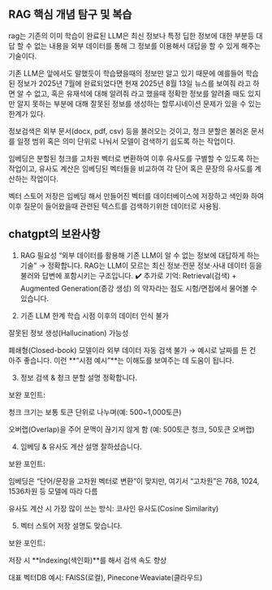 ## RAG 핵심 개념 탐구 및 복습

rag는 기존의 이미 학습이 완료된 LLM은 최신 정보나 특정 딥한 정보에 대한 부분등 대답 할 수 없는 내용을 외부 데이터를 통해 그 정보를 이용해서 대답을 할 수 있게 해주는 기술이다.

기존 LLM은 앞에서도 말했듯이 학습됐을때의 정보만 알고 있기 때문에 예를들어 학습된 정보가 2025년 7월에 완료되었다면 현재 2025년 8월 13일 뉴스를 보여줘 라고 하면 알 수 없고, 혹은 유재석에 대해 알려줘 라고 했을때 정확한 정보를 알려줄 때도 있지만 알지 못하는 부분에 대해 잘못된 정보를 생성하는 할루시네이션 문제가 있을 수 있는 한계가 있다.

정보검색은 외부 문서(docx, pdf, csv) 등을 불러오는 것이고, 청크 분할은 불러온 문서를 일정 범위 혹은 의미 단위로 나눠서 모델이 검색하기 쉽도록 하는 작업이다.

임베딩은 분할된 청크를 고차원 벡터로 변환하여 이후 유사도를 구별할 수 있도록 하는 작업이고, 유사도 계산은 임베딩된 벡터들을 비교하여 각 단어 혹은 문장의 유사도를 계산하는 작업이다.

벡터 스토어 저장은 임베딩 해서 만들어진 벡터를 데이터베이스에 저장하고 색인화 하여 이후 질문이 들어왔을때 관련된 텍스트를 검색하기위한 데이터로 사용됨.

## chatgpt의 보완사항

1. RAG 필요성
“외부 데이터를 활용해 기존 LLM이 알 수 없는 정보에 대답하게 하는 기술”
→ 정확합니다. RAG는 LLM이 모르는 최신 정보·전문 정보·사내 데이터 등을 불러와 답변에 포함시키는 구조입니다.
✔️ 추가로 기억: Retrieval(검색) + Augmented Generation(증강 생성) 의 약자라는 점도 시험/면접에서 물어볼 수 있습니다.

2. 기존 LLM 한계
학습 시점 이후의 데이터 인식 불가

잘못된 정보 생성(Hallucination) 가능성

폐쇄형(Closed-book) 모델이라 외부 데이터 자동 검색 불가
→ 예시로 날짜를 든 건 아주 좋습니다. 이런 **“시점 예시”**는 이해도를 보여주는 데 도움이 됩니다.

3. 정보 검색 & 청크 분할
설명 정확합니다.

보완 포인트:

청크 크기는 보통 토큰 단위로 나누며(예: 500~1,000토큰)

오버랩(Overlap)을 주어 문맥이 끊기지 않게 함 (예: 500토큰 청크, 50토큰 오버랩)

4. 임베딩 & 유사도 계산
설명 잘하셨습니다.

보완 포인트:

임베딩은 “단어/문장을 고차원 벡터로 변환”이 맞지만,
여기서 “고차원”은 768, 1024, 1536차원 등 모델에 따라 다름

유사도 계산 시 가장 많이 쓰는 방식: 코사인 유사도(Cosine Similarity)

5. 벡터 스토어 저장
설명도 맞습니다.

보완 포인트:

저장 시 **Indexing(색인화)**를 해서 검색 속도 향상

대표 벡터DB 예시: FAISS(로컬), Pinecone·Weaviate(클라우드)